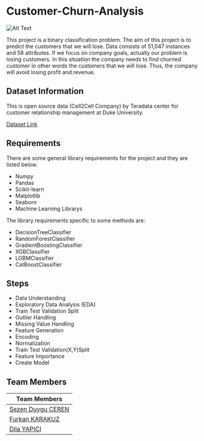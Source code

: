 # Customer-Churn-Analysis


![Alt Text](https://specials-images.forbesimg.com/imageserve/5f1fd679c4049d7bec674c92/960x0.gif?fit=scale)

This project is a binary classification problem. The aim of this project is to predict the customers that we will lose. Data consists of 51,047 instances and 58 attributes. If we focus on company goals, actually our problem is losing customers. In this situation the company needs to find churned customer in other words the customers that we will lose. Thus, the company will avoid losing profit and revenue.


## Dataset Information

This is open source data (Cell2Cell Company) by Teradata center for customer relationship management at Duke University.

[Dataset Link](https://www.kaggle.com/jpacse/datasets-for-churn-telecom)

## Requirements

There are some general library requirements for the project and they are listed below.
 *    Numpy
 *    Pandas
 *    Scikit-learn
 *    Matplotlib
 *    Seaborn
 *    Machine Learning Librarys

The library requirements specific to some methods are:
 *    DecisionTreeClassifier
 *    RandomForestClassifier
 *    GradientBoostingClassifier
 *    XGBClassifier
 *    LGBMClassifier
 *    CatBoostClassifier

## Steps
 *    Data Understanding
 *    Exploratory Data Analysis (EDA)
 *    Train Test Validation Split
 *    Outlier Handling
 *    Missing Value Handling
 *    Feature Generation
 *    Encoding
 *    Normalization
 *    Train Test Validation(X,Y)Split
 *    Feature Importance
 *    Create Model


## Team Members

|Team Members|
|---------|
|[Sezen Duygu CEREN](https://github.com/duyguceren)
|[Furkan KARAKUZ](https://github.com/furkankarakuz)
|[Dila YAPICI](https://github.com/dilayapici)

